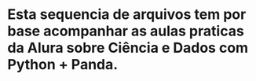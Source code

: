 # Esta sequencia de arquivos tem por base acompanhar as aulas praticas da Alura sobre Ciência e Dados com Python + Panda.
